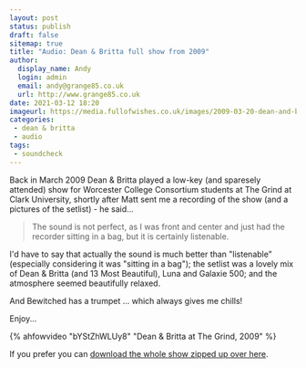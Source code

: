 ```yaml
---
layout: post
status: publish 
draft: false
sitemap: true
title: "Audio: Dean & Britta full show from 2009"
author:
  display_name: Andy
  login: admin
  email: andy@grange85.co.uk
  url: http://www.grange85.co.uk
date: 2021-03-12 18:20
imageurl: https://media.fullofwishes.co.uk/images/2009-03-20-dean-and-britta-video-cover.png
categories:
 - dean & britta
 - audio
tags:
 - soundcheck
---
```


Back in March 2009 Dean & Britta played a low-key (and sparesely attended) show for Worcester College Consortium students at The Grind at Clark University, shortly after Matt sent me a recording of the show (and a pictures of the setlist) - he said...

> The sound is not perfect, as I was front and center and just had the recorder sitting in a bag, but it is certainly listenable.

I'd have to say that actually the sound is much better than "listenable" (especially considering it was "sitting in a bag"); the setlist was a lovely mix of Dean & Britta (and 13 Most Beautiful), Luna and Galaxie 500; and the atmosphere seemed beautifully relaxed. 

And Bewitched has a trumpet ... which always gives me chills!

Enjoy...

{% ahfowvideo "bYStZhWLUy8" "Dean & Britta at The Grind, 2009" %}

If you prefer you can [download the whole show zipped up over here](/database/dean-and-britta/shows/2009/2009-03-20-dean-britta-the-grind-clark-university-worcester-ma-usa/).
